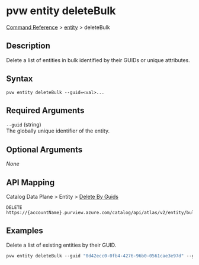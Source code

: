 # pvw entity deleteBulk
[Command Reference](../../../README.md#command-reference) > [entity](./main.md) > deleteBulk

## Description
Delete a list of entities in bulk identified by their GUIDs or unique attributes.

## Syntax
```
pvw entity deleteBulk --guid=<val>...
```

## Required Arguments
`--guid` (string)  
The globally unique identifier of the entity.

## Optional Arguments
*None*

## API Mapping
Catalog Data Plane > Entity > [Delete By Guids](https://docs.microsoft.com/en-us/rest/api/purview/catalogdataplane/entity/delete-by-guids)
```
DELETE https://{accountName}.purview.azure.com/catalog/api/atlas/v2/entity/bulk
```

## Examples
Delete a list of existing entities by their GUID.
```powershell
pvw entity deleteBulk --guid "0d42ecc0-0fb4-4276-96b0-0561cae3e97d" --guid "31aae3f9-6d6e-4417-97f4-08d89e360d49" --guid "5b7b5ae2-e2af-46b5-8998-926e7b4ba3f9" 
```
